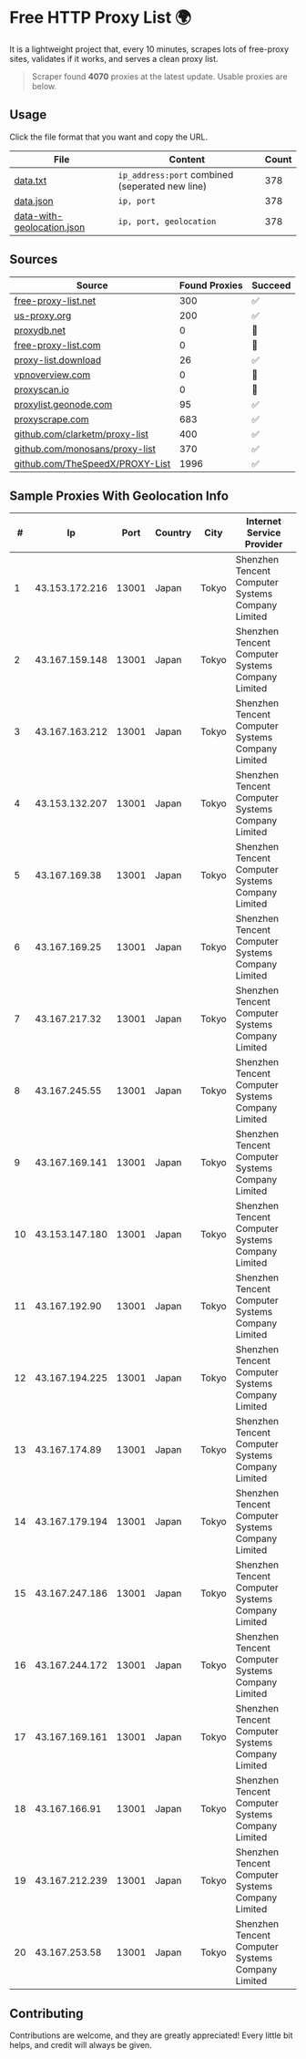 
# Free HTTP Proxy List 🌍

It is a lightweight project that, every 10 minutes, scrapes lots of free-proxy sites, validates if it works, and serves a clean proxy list.


> Scraper found **4070** proxies at the latest update. Usable proxies are below.

## Usage

Click the file format that you want and copy the URL.


|File|Content|Count|
|----|-------|-----|
|[data.txt](https://raw.githubusercontent.com/themiralay/Proxy-List-World/master/data.txt)|`ip_address:port` combined (seperated new line)|378|
|[data.json](https://raw.githubusercontent.com/themiralay/Proxy-List-World/master/data.json)|`ip, port`|378|
|[data-with-geolocation.json](https://raw.githubusercontent.com/themiralay/Proxy-List-World/master/data-with-geolocation.json)|`ip, port, geolocation`|378|

## Sources

|Source|Found Proxies|Succeed|
|------|-------------|-------|
|[free-proxy-list.net](https://free-proxy-list.net)|300|✅|
|[us-proxy.org](https://www.us-proxy.org)|200|✅|
|[proxydb.net](http://proxydb.net)|0|🚫|
|[free-proxy-list.com](https://free-proxy-list.com/?page=&port=&type%5B%5D=http&type%5B%5D=https&up_time=0&search=Search)|0|🚫|
|[proxy-list.download](https://www.proxy-list.download/HTTP)|26|✅|
|[vpnoverview.com](https://vpnoverview.com/privacy/anonymous-browsing/free-proxy-servers)|0|🚫|
|[proxyscan.io](https://www.proxyscan.io)|0|🚫|
|[proxylist.geonode.com](https://proxylist.geonode.com/api/proxy-list?limit=300&page=1&sort_by=lastChecked&sort_type=desc&protocols=http,https)|95|✅|
|[proxyscrape.com](https://api.proxyscrape.com/v2/?request=displayproxies&protocol=http&timeout=10000&country=all&ssl=all&anonymity=all)|683|✅|
|[github.com/clarketm/proxy-list](https://raw.githubusercontent.com/clarketm/proxy-list/master/proxy-list-raw.txt)|400|✅|
|[github.com/monosans/proxy-list](https://raw.githubusercontent.com/monosans/proxy-list/main/proxies/http.txt)|370|✅|
|[github.com/TheSpeedX/PROXY-List](https://raw.githubusercontent.com/TheSpeedX/PROXY-List/master/http.txt)|1996|✅|


## Sample Proxies With Geolocation Info

|#|Ip|Port|Country|City|Internet Service Provider|
|-|--|----|-------|----|-------------------------|
|1|43.153.172.216|13001|Japan|Tokyo|Shenzhen Tencent Computer Systems Company Limited|
|2|43.167.159.148|13001|Japan|Tokyo|Shenzhen Tencent Computer Systems Company Limited|
|3|43.167.163.212|13001|Japan|Tokyo|Shenzhen Tencent Computer Systems Company Limited|
|4|43.153.132.207|13001|Japan|Tokyo|Shenzhen Tencent Computer Systems Company Limited|
|5|43.167.169.38|13001|Japan|Tokyo|Shenzhen Tencent Computer Systems Company Limited|
|6|43.167.169.25|13001|Japan|Tokyo|Shenzhen Tencent Computer Systems Company Limited|
|7|43.167.217.32|13001|Japan|Tokyo|Shenzhen Tencent Computer Systems Company Limited|
|8|43.167.245.55|13001|Japan|Tokyo|Shenzhen Tencent Computer Systems Company Limited|
|9|43.167.169.141|13001|Japan|Tokyo|Shenzhen Tencent Computer Systems Company Limited|
|10|43.153.147.180|13001|Japan|Tokyo|Shenzhen Tencent Computer Systems Company Limited|
|11|43.167.192.90|13001|Japan|Tokyo|Shenzhen Tencent Computer Systems Company Limited|
|12|43.167.194.225|13001|Japan|Tokyo|Shenzhen Tencent Computer Systems Company Limited|
|13|43.167.174.89|13001|Japan|Tokyo|Shenzhen Tencent Computer Systems Company Limited|
|14|43.167.179.194|13001|Japan|Tokyo|Shenzhen Tencent Computer Systems Company Limited|
|15|43.167.247.186|13001|Japan|Tokyo|Shenzhen Tencent Computer Systems Company Limited|
|16|43.167.244.172|13001|Japan|Tokyo|Shenzhen Tencent Computer Systems Company Limited|
|17|43.167.169.161|13001|Japan|Tokyo|Shenzhen Tencent Computer Systems Company Limited|
|18|43.167.166.91|13001|Japan|Tokyo|Shenzhen Tencent Computer Systems Company Limited|
|19|43.167.212.239|13001|Japan|Tokyo|Shenzhen Tencent Computer Systems Company Limited|
|20|43.167.253.58|13001|Japan|Tokyo|Shenzhen Tencent Computer Systems Company Limited|



## Contributing

Contributions are welcome, and they are greatly appreciated! Every
little bit helps, and credit will always be given.

